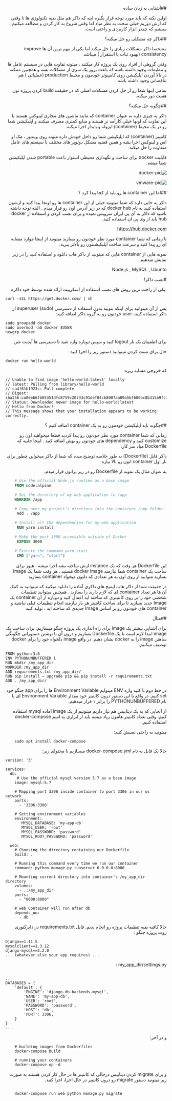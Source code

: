 <div dir="rtl">

##آشنایی به زبان ساده

اولین نکته که باید مورد توجه قرار بگیره اینه که داکر هم مثل بقیه تکنولوژی ها تا وقتی که ازش دوریم خیلی سخت به نظر میاد اما وقتی شروع به کار کردن و مطالعه میکنیم ، میبینیم که چقدر ابزار کاربردی و راحتی است.

##داکر چه مشکلی رو حل میکنه؟

مشخصا داکر مشکلات زیادی را حل میکند اما یکی از مهم ترین آن ها improve consistency (بهبود ثبات یا استقرار ) میباشد

وقتی گروهی از افراد روی یک پروژه کار میکنند ، میتونه تفاوت هایی در سیستم عامل ها و تنظیمات وجود داشته باشه که باعث بروز یک سری از مشکلات بشه و همچنین ممکنه در بالا آوردن اپلیکیشن روی کامپیوتر خودمون و محیط production (عملیاتی ) هم تناقضاتی وجود داشته باشه .

تمامی اینها شما رو از حل کردن مشکلات اصلی که در حقیقت build کردن پروژه تون هست دور میکنه.

##چگونه حل میکنه؟

داکر یه چیزی داره به عنوان container که مانند ماشین های مجازی لینوکس هستند با این تفاوت که اونها خیلی کارآمد تر هستند و منابع کمتری مصرف میکنند و اپلیکیشن شما رو در یک محیط (container) ایزوله و پایدار اجرا میکنه.

کانتینر (container) که اپلیکیشن شما رو داخل خودش داره متونه روی ویندوز ، مک او اس و لینوکس اجرا بشه و همین قضیه مشکل دولوپر های مختلف با سیستم های عامل متفاوت را حل میکند.

قابلیت docker برای ساحت و نگهداری محیطی استوار باعث portable شدن اپلیکیشن شما میشه.


![docker-pic](https://lamtakam.com/img/uploaded_images/1/1540452189.png)

![vmware-pic](https://lamtakam.com/img/uploaded_images/1/1540452647.png)


##اما این container ها رو باید از کجا پیدا کرد ؟

داکر یه جایی داره که شما میتونید خیلی از این container ها رو اونجا پیدا کنید و ازشون استفاده کنید به نام docker hub که در زیر آدرس اون رو قرار میدم . البته توجه داشته باشید که داکر به آی پی ایران سرویس نمیده و برای نصب کردن و استفاده از docker hub باید از وی پی ان استفاده کنید.

https://hub.docker.com

تا زمانی که شما container مورد نظر خودتون رو بسازید میتونید از اینجا موارد مشابه ای رو پیدا کنید و سرعت ساخت اپلیکیشنتون رو بالاتر ببرید.

نمونه هایی از container هایی که میتونید از داکر هاب دانلود و استفاده کنید را در زیر نمایش میدهیم

Node.js , MySQL , Ubunto

#نصب داکر!

:یکی از راحت ترین روش های نصب استفاده از اسکریپت ارائه شده توسط خود داکره

<div dir="ltr">

    curl -sSL https://get.docker.com/ | sh    

</div>

پس از آن میتوانید برای اینکه بتونید بدون استفاده از دسترسی superuser (sudo) از داکر استفاده کنید، user خودتون رو به گروه داکر اضافه کنید:


<div dir="ltr">

    sudo groupadd docker
    sudo usermod -aG docker $USER
    newgrp docker 
    
</div>

برای اطمینان یک بار logout کنید و سپس دوباره وارد شید تا دسترسی ها آپدیت شن.

حال برای تست کردن میتوانید دستور زیر را اجرا کنید:

<div dir="ltr">

    docker run hello-world
    
</div>

که خروجی مشابه زیره:

<div dir="ltr">

    // Unable to find image 'hello-world:latest' locally
    // latest: Pulling from library/hello-world
    // ca4f61b1923c: Pull complete
    // Digest: sha256:ca0eeb6fb05351dfc8759c20733c91def84cb8007aa89a5bf606bc8b315b9fc7
    // Status: Downloaded newer image for hello-world:latest
    // Hello from Docker!   
    // This message shows that your installation appears to be working correctly.
    
</div>


##چگونه باید اپلیکیشن خودمون رو به یک container اضافه کنیم ؟


زمانی که شما container مورد نظر خودتون رو پیدا کردید قطعا میخواهید اون رو customize کنید و dependency های خودتون رو بهش اضافه کنید . اینجا جاییه که Dockerfile میاد سر کار.

داکر فایل (Dockerfile) به طور خلاصه توضیح میده که شما از داکر میخواین چطور برای بار اول container اتون رو بالا بیاره

به عنوان مثال یک نمونه از Dockerfile رو در زیر براتون قرار میدم.

<div dir="ltr">

```dockerfile
    # Use the official Node.js runtime as a base image
    FROM node:alpine

    # Set the directory of my web application to /app
    WORKDIR /app

    # Copy over my project’s directory into the container /app folder
     Add . /app

    # Install all the dependencies for my web application
     RUN yarn install

    # Make the port 3000 accessible outside of Docker
     EXPOSE 3000

    # Execute the command yarn start
     CMD ["yarn", "start"]  

```
</div>

این Dockerfile هر وقت که یک instance ازش ساخته بشه اجرا میشه . هنوز برای ساخت یک container شما نیازمند docker image هستید . هر وقت شما یک Image بسازید متوانید از روی اون به هر تعدادی که دلتون میخواد container بسازید.

در حقیقت شما از داکر هاب ایمیج های داکری آماده را دانلود میکنید که میتوانید به کمک آن ها هر تعداد container ای که لازم دارید را بسازید . همچنین میتوانید تنظیمات شخصی خود را بر روی کانتینری که ساخته اید اعمال کنید و دوباره از آن container یک Image جدید بسازید تا برای ساخت کانتینر هر بار نیازمند انجام تنظیمات قبلی نباشید و container های خودتون رو بر اساس Image جدیدی که ساخته اید ، تولید کنید


##مثال


برای آشنایی بیشتر یک image برای راه اندازی یک پروژه جنگو میسازیم:
برای ساخت یک image ابتدا لازم است تا یک Dockerfile بسازیم و درون آن با نوشتن دستوراتی چگونگی ساهتن image را به docker نشان دهیم. در واقع image دلخواه خود را برای docker توصیف میکنیم.

<div dir="ltr">

    FROM python:3.6
    ENV PYTHONUNBUFFERED 1
    RUN mkdir /my_app_dir
    WORKDIR /my_app_dir
    ADD requirements.txt /my_app_dir/
    RUN pip install — upgrade pip && pip install -r requirements.txt
    ADD . /my_app_dir/
    
</div>

در خط دوم با کلید واژه ENV میتوایم Environment Variable ها را برای app جنگو خود set کنیم. در واقع با این دستور درون کانتینر خود مقدار Environment Variable ای با نام PYTHONUNBUFFERED را برابر ۱ قرار میدهیم.


از آنجایی که به یک دیتابیس هم نیاز داریم میتونیم از یک image آماده mysql استفاده کنیم.
وقتی تعداد کانتینر هامون زیاد میشه باید از ابزاری به اسم docker-compose استفاده کنیم.

میتونید به راحتی نصبش کنید:

<div dir="ltr">

```$bash
    sudo apt install docker-compose
```
</div>
حالا یک فایل به نام docker-compose.yml میسازیم با محتوای زیر:

<div dir="ltr">

```docker-compose
version: '3'

services:
  db:
     # Use the official mysql version 5.7 as a base image
    image: mysql:5.7

    # Mapping port 3306 inside container to port 3306 in our os network
    ports:
      - '3306:3306'

    # Setting environment variables
    environment:
       MYSQL_DATABASE: 'my-app-db'
       MYSQL_USER: 'root'
       MYSQL_PASSWORD: 'password'
       MYSQL_ROOT_PASSWORD: 'password'

  web:
    # Choosing the directory containing our Dockerfile
    build: .

    # Running this command every time we run our container
    command: python manage.py runserver 0.0.0.0:8000

    # Mounting current directory into container's /my_app_dir directory
    volumes:
      - .:/my_app_dir
    ports:
      - "8000:8000"

    # web Container will run after db
    depends_on:
      - db
```
</div>

حالا کافیه بقیه تنظیمات پروژه رو انجام بدیم.
 فایل requirements.txt در دایرکتوری روت پروژه جنگو :
 <div dir="ltr">

 ```
Django==1.11.5
mysqlclient==1.3.12
django-mysql==2.2.0
... (whatever else your app requires) ...
```
</div>

my_app_dir/settings.py :
<div dir="ltr">

```

...
DATABASES = {
    'default': {
        'ENGINE': 'django.db.backends.mysql',
        'NAME': 'my-app-db',
        'USER': 'root',
        'PASSWORD': 'password',
        'HOST': 'db',
        'PORT': 3306,
    }
}
...
```
</div>

و در آخر:

<div dir="ltr">

```
    # building images from Dockerfiles
    docker-compose build

    # running your containers
    docker-compose up -d
```
</div>

و برای migrate کردن دیتابیس درحالی که کانتینر ها در حال کار کردن هستند به صورت زیر میتونید دستور migrate رو درون کانتینر در حال اجرا، اجرا کنید.
<div dir="ltr">

```dockerfile
    
    docker-compose run web python manage.py migrate

```
</div>


</div>
